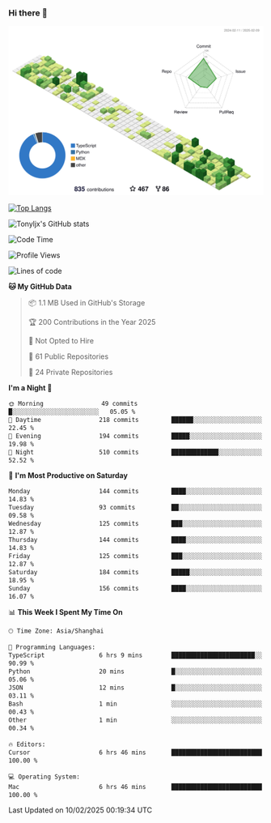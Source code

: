 ### Hi there 👋

![](./profile-3d-contrib/profile-green-animate.svg)

 

[![Top Langs](https://github-readme-stats.vercel.app/api/top-langs/?username=tonyljx)](https://github.com/anuraghazra/github-readme-stats)

![Tonyljx's GitHub stats](https://github-readme-stats.vercel.app/api?username=tonyljx&theme=default&show_icons=true)

 

<!--START_SECTION:waka-->
![Code Time](http://img.shields.io/badge/Code%20Time-1%2C157%20hrs%2040%20mins-blue)

![Profile Views](http://img.shields.io/badge/Profile%20Views-6-blue)

![Lines of code](https://img.shields.io/badge/From%20Hello%20World%20I%27ve%20Written-774.4%20thousand%20lines%20of%20code-blue)

**🐱 My GitHub Data** 

> 📦 1.1 MB Used in GitHub's Storage 
 > 
> 🏆 200 Contributions in the Year 2025
 > 
> 🚫 Not Opted to Hire
 > 
> 📜 61 Public Repositories 
 > 
> 🔑 24 Private Repositories 
 > 
**I'm a Night 🦉** 

```text
🌞 Morning                49 commits          █░░░░░░░░░░░░░░░░░░░░░░░░   05.05 % 
🌆 Daytime                218 commits         ██████░░░░░░░░░░░░░░░░░░░   22.45 % 
🌃 Evening                194 commits         █████░░░░░░░░░░░░░░░░░░░░   19.98 % 
🌙 Night                  510 commits         █████████████░░░░░░░░░░░░   52.52 % 
```
📅 **I'm Most Productive on Saturday** 

```text
Monday                   144 commits         ████░░░░░░░░░░░░░░░░░░░░░   14.83 % 
Tuesday                  93 commits          ██░░░░░░░░░░░░░░░░░░░░░░░   09.58 % 
Wednesday                125 commits         ███░░░░░░░░░░░░░░░░░░░░░░   12.87 % 
Thursday                 144 commits         ████░░░░░░░░░░░░░░░░░░░░░   14.83 % 
Friday                   125 commits         ███░░░░░░░░░░░░░░░░░░░░░░   12.87 % 
Saturday                 184 commits         █████░░░░░░░░░░░░░░░░░░░░   18.95 % 
Sunday                   156 commits         ████░░░░░░░░░░░░░░░░░░░░░   16.07 % 
```


📊 **This Week I Spent My Time On** 

```text
🕑︎ Time Zone: Asia/Shanghai

💬 Programming Languages: 
TypeScript               6 hrs 9 mins        ███████████████████████░░   90.99 % 
Python                   20 mins             █░░░░░░░░░░░░░░░░░░░░░░░░   05.06 % 
JSON                     12 mins             █░░░░░░░░░░░░░░░░░░░░░░░░   03.11 % 
Bash                     1 min               ░░░░░░░░░░░░░░░░░░░░░░░░░   00.43 % 
Other                    1 min               ░░░░░░░░░░░░░░░░░░░░░░░░░   00.34 % 

🔥 Editors: 
Cursor                   6 hrs 46 mins       █████████████████████████   100.00 % 

💻 Operating System: 
Mac                      6 hrs 46 mins       █████████████████████████   100.00 % 
```


 Last Updated on 10/02/2025 00:19:34 UTC
<!--END_SECTION:waka-->
